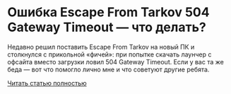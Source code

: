 # Ошибка Escape From Tarkov 504 Gateway Timeout — что делать?



Недавно решил поставить Escape From Tarkov на новый ПК и столкнулся с прикольной «фичей»: при попытке скачать лаунчер с офсайта вместо загрузки ловил 504 Gateway Timeout. Если у вас та же беда — вот что помогло лично мне и что советуют другие ребята.

[Читать статью полностью](https://xyberbara.com/gaming/escape-from-tarkov-504-gateway-timeout/)
